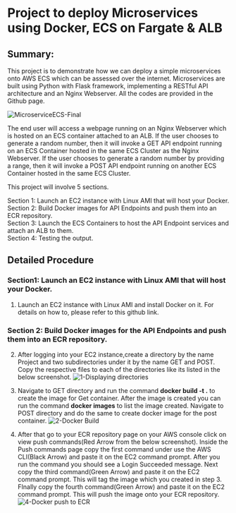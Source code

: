 # Project to deploy Microservices using Docker, ECS on Fargate & ALB
## Summary: 
This project is to demonstrate how we can deploy a simple microservices onto AWS ECS which can be assessed over the internet. Microservices are built using Python with Flask framework, implementing a RESTful API architecture and an Nginx Webserver. All the codes are provided in the Github page. 

![MicroserviceECS-Final](https://github.com/vmk81/Microservices-with-ECS/assets/157844406/b1dad4d0-adc4-4389-b83e-18aa9fec4a22)

The end user will access a webpage running on an Nginx Webserver which is hosted on an ECS container attached to an ALB. If the user chooses to generate a random number, then it will invoke a GET API endpoint running on an ECS Container hosted in the same ECS Cluster as the Nginx Webserver. If the user chooses to generate a random number by providing a range, then it will invoke a POST API endpoint running on another ECS Container hosted in the same ECS Cluster.  
 
This project will involve 5 sections. 

Section 1: Launch an EC2 instance with Linux AMI that will host your Docker.  
Section 2: Build Docker images for API Endpoints and push them into an ECR repository.  
Section 3: Launch the ECS Containers to host the API Endpoint services and attach an ALB to them.  
Section 4: Testing the output.   

## Detailed Procedure 
### Section1: Launch an EC2 instance with Linux AMI that will host your Docker.  

1.	Launch an EC2 instance with Linux AMI and install Docker on it. For details on how to, please refer to this github link.

### Section 2: Build Docker images for the API Endpoints and push them into an ECR repository.

2.	After logging into your EC2 instance,create a directory by the name Project and two subdirectories under it by the name GET and POST. Copy the respective files to each of the directories like its listed in the below screenshot.
![1-Displaying directories](https://github.com/vmk81/Microservices-with-ECS/assets/157844406/5b09b121-074e-48e0-a94d-fa0d4a608153)

3. Navigate to GET directory and run the command **docker build -t <image-name> .** to create the image for Get container.  After the image is created you can run the command **docker images** to list the image created. Navigate to POST directory and do the same to create docker image for the post container.
![2-Docker Build](https://github.com/vmk81/Microservices-with-ECS/assets/157844406/5e66c8f0-d7d8-4cf1-81f1-0eab98427c64)

4. After that go to your ECR repository page on your AWS console click on view push commands(Red Arrow from the below screenshot). Inside the Push commands page copy the first command under use the AWS CLI(Black Arrow) and paste it on the EC2 command prompt. After you run the command you should see a Login Succeeded message. Next copy the third command(Green Arrow) and paste it on the EC2 command prompt. This will tag the image which you created in step 3. FInally copy the fourth command(Green Arrow) and paste it on the EC2 command prompt. This will push the image onto your ECR repository.
![4-Docker push to ECR](https://github.com/vmk81/Microservices-with-ECS/assets/157844406/7709ce23-cec8-423a-8a08-6eaf82fcda2a)



